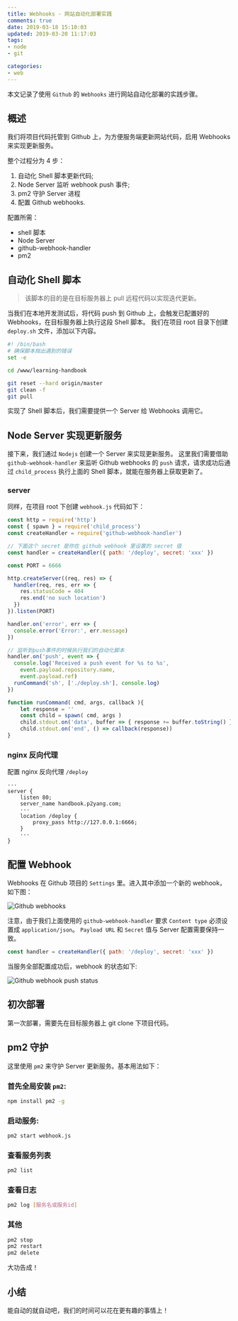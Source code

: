 ```yaml
---
title: Webhooks - 网站自动化部署实践
comments: true
date: 2019-03-18 15:10:03
updated: 2019-03-20 11:17:03
tags:
- node
- git

categories:
- web
---
```


本文记录了使用 `Github` 的 `Webhooks` 进行网站自动化部署的实践步骤。

<!-- more -->
## 概述
我们将项目代码托管到 Github 上，为方便服务端更新网站代码，启用 Webhooks 来实现更新服务。

整个过程分为 4 步：
1. 自动化 Shell 脚本更新代码;
2. Node Server 监听 webhook push 事件;
3. pm2 守护 Server 进程
4. 配置 Github webhooks.

配置所需：
* shell 脚本
* Node Server
* github-webhook-handler
* pm2

## 自动化 Shell 脚本
> 该脚本的目的是在目标服务器上 pull 远程代码以实现迭代更新。

当我们在本地开发测试后，将代码 push 到 Github 上，会触发已配置好的 Webhooks，在目标服务器上执行这段 Shell 脚本。
我们在项目 root 目录下创建 `deploy.sh` 文件，添加以下内容。

```bash
#! /bin/bash
# 确保脚本抛出遇到的错误
set -e

cd /www/learning-handbook

git reset --hard origin/master
git clean -f
git pull
```

实现了 Shell 脚本后，我们需要提供一个 Server 给 Webhooks 调用它。

## Node Server 实现更新服务
接下来，我们通过 `Nodejs` 创建一个 Server 来实现更新服务。
这里我们需要借助 `github-webhook-handler` 来监听 Github webhooks 的 `push` 请求，请求成功后通过 `child_process` 执行上面的 Shell 脚本，就能在服务器上获取更新了。

### server
同样，在项目 root 下创建 `webhook.js` 代码如下：

```js
const http = require('http')
const { spawn } = require('child_process')
const createHandler = require('github-webhook-handler')

// 下面这个 secret 是你在 github webhook 里设置的 secret 值
const handler = createHandler({ path: '/deploy', secret: 'xxx' })

const PORT = 6666

http.createServer((req, res) => {
  handler(req, res, err => {
    res.statusCode = 404
    res.end('no such location')
  })
}).listen(PORT)

handler.on('error', err => {
  console.error('Error:', err.message)
})

// 监听到push事件的时候执行我们的自动化脚本
handler.on('push', event => {
  console.log('Received a push event for %s to %s',
    event.payload.repository.name,
    event.payload.ref)
  runCommand('sh', ['./deploy.sh'], console.log)
})

function runCommand( cmd, args, callback ){
    let response = ''
    const child = spawn( cmd, args )
    child.stdout.on('data', buffer => { response += buffer.toString() })
    child.stdout.on('end', () => callback(response))
}
```

### nginx 反向代理
配置 nginx 反向代理 `/deploy`

```nginx
···
server {
    listen 80;
    server_name handbook.p2yang.com;
    ···
    location /deploy {
        proxy_pass http://127.0.0.1:6666;
    }
    ···
}
```


## 配置 Webhook
Webhooks 在 Github 项目的 `Settings` 里。进入其中添加一个新的 webhook，如下图：

![Github webhooks](/images/github-webhook.png)

注意，由于我们上面使用的 `github-webhook-handler` 要求 `Content type` 必须设置成 `application/json`。
`Payload URL` 和 `Secret` 值与 Server 配置需要保持一致。

```js
const handler = createHandler({ path: '/deploy', secret: 'xxx' })
```

当服务全部配置成功后，webhook 的状态如下:

![Github webhook push status](/images/github-webhook-status.png)

## 初次部署
第一次部署，需要先在目标服务器上 git clone 下项目代码。

## pm2 守护
这里使用 `pm2` 来守护 Server 更新服务。基本用法如下：

### 首先全局安装 `pm2`:
```bash
npm install pm2 -g
```

### 启动服务:
```bash
pm2 start webhook.js
```

### 查看服务列表
```bash
pm2 list
```

### 查看日志
```bash
pm2 log [服务名或服务id]
```

### 其他
```bash
pm2 stop
pm2 restart
pm2 delete
```

大功告成！

## 小结
能自动的就自动吧，我们的时间可以花在更有趣的事情上！
